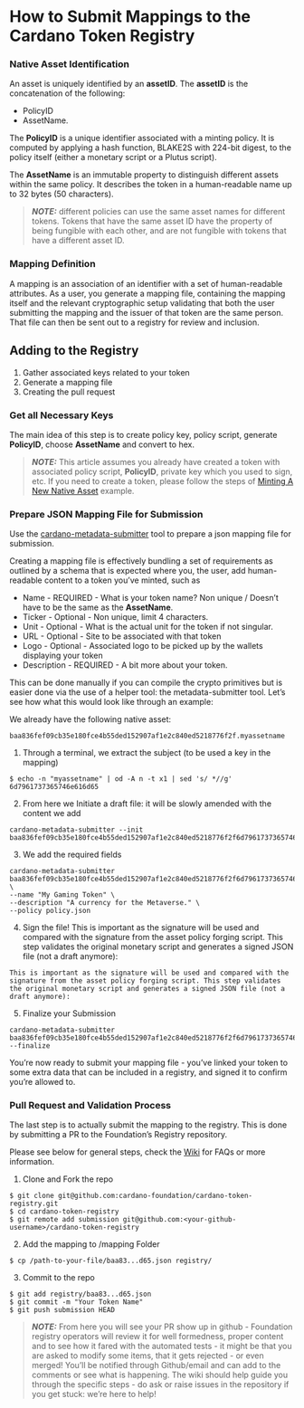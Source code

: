 # How to Submit Mappings to the Cardano Token Registry

### Native Asset Identification

An asset is uniquely identified by an **assetID**. The **assetID** is the concatenation of the following:
* PolicyID
* AssetName.

The **PolicyID** is a unique identifier associated with a minting policy. It is computed by applying a hash function, BLAKE2S with 224-bit digest, to the policy itself (either a monetary script or a Plutus script).

The **AssetName** is an immutable property to distinguish different assets within the same policy. It describes the token in a human-readable name up to 32 bytes (50 characters).

> **_NOTE:_** different policies can use the same asset names for different tokens. Tokens that have the same asset ID have the property of being fungible with each other, and are not fungible with tokens that have a different asset ID.

### Mapping Definition

A mapping is an association of an identifier with a set of human-readable attributes. As a user, you generate a mapping file, containing the mapping itself and the relevant cryptographic setup validating that both the user submitting the mapping and the issuer of that token are the same person. That file can then be sent out to a registry for review and inclusion.

## Adding to the Registry

1. Gather associated keys related to your token
2. Generate a mapping file
3. Creating the pull request

### Get all Necessary Keys

The main idea of this step is to create policy key, policy script, generate **PolicyID**, choose **AssetName** and convert to hex.

> **_NOTE:_** This article assumes you already have created a token with associated policy script, **PolicyID**, private key which you used to sign, etc. If you need to create a token, please follow the steps of [Minting A New Native Asset](https://developers.cardano.org/en/development-environments/native-tokens/working-with-multi-asset-tokens/) example.

### Prepare JSON Mapping File for Submission

Use the [cardano-metadata-submitter](https://github.com/input-output-hk/cardano-metadata-submitter) tool to prepare a json mapping file for submission.

Creating a mapping file is effectively bundling a set of requirements as outlined by a schema that is expected where you, the user, add human-readable content to a token you’ve minted, such as

* Name - REQUIRED - What is your token name? Non unique / Doesn’t have to be the same as the **AssetName**.
* Ticker - Optional - Non unique, limit 4 characters.
* Unit - Optional -  What is the actual unit for the token if not singular.
* URL - Optional - Site to be associated with that token
* Logo - Optional  - Associated logo to be picked up by the wallets displaying your token
* Description - REQUIRED -  A bit more about your token.

This  can be done manually if you can compile the crypto primitives but is easier done via the use of a helper tool: the metadata-submitter tool. Let’s see how what this would look like through an example:

We already have the following native asset:
```
baa836fef09cb35e180fce4b55ded152907af1e2c840ed5218776f2f.myassetname
```

1. Through a terminal, we extract the subject (to be used a key in the mapping)
```
$ echo -n "myassetname" | od -A n -t x1 | sed 's/ *//g'
6d7961737365746e616d65
```

2. From here we Initiate a draft file: it will be slowly amended with the content we add
```
cardano-metadata-submitter --init baa836fef09cb35e180fce4b55ded152907af1e2c840ed5218776f2f6d7961737365746e616d65
```
3. We add the required fields
```
cardano-metadata-submitter baa836fef09cb35e180fce4b55ded152907af1e2c840ed5218776f2f6d7961737365746e616d65 \
--name "My Gaming Token" \
--description "A currency for the Metaverse." \
--policy policy.json
```
4. Sign the file!
This is important as the signature will be used and compared with the signature from the asset policy forging script. This step validates the original monetary script and generates a signed JSON file (not a draft anymore):
```
This is important as the signature will be used and compared with the signature from the asset policy forging script. This step validates the original monetary script and generates a signed JSON file (not a draft anymore):
```
5. Finalize your Submission
```
cardano-metadata-submitter baa836fef09cb35e180fce4b55ded152907af1e2c840ed5218776f2f6d7961737365746e616d65 --finalize
```


You’re now ready to submit your mapping file -  you’ve linked your token to some extra data that can be included in a registry, and signed it to confirm you’re allowed to.

### Pull Request and Validation Process

The last step is to actually submit the mapping to the registry.  This is done by  submitting a PR to the Foundation’s Registry repository.

Please see below for general steps, check the [Wiki](https://github.com/cardano-foundation/goguen-metadata-registry/wiki) for FAQs or more information.

1. Clone and Fork the repo
```
$ git clone git@github.com:cardano-foundation/cardano-token-registry.git
$ cd cardano-token-registry
$ git remote add submission git@github.com:<your-github-username>/cardano-token-registry
```

2. Add the mapping to /mapping Folder
```
$ cp /path-to-your-file/baa83...d65.json registry/
```

3. Commit to the repo
```
$ git add registry/baa83...d65.json
$ git commit -m "Your Token Name"
$ git push submission HEAD
```
> **_NOTE:_** From here you will see your PR show up in github - Foundation registry operators will review it for well formedness, proper content and to see how it fared with the automated tests - it might be that you are asked to modify some items, that it gets rejected - or even merged! You’ll be notified through Github/email and can add to the comments or see what is happening. The wiki should help guide you through the specific steps - do ask or raise issues in the repository if you get stuck: we’re here to help!
